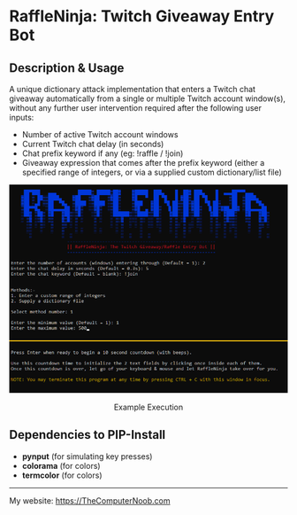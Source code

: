 # RaffleNinja: Twitch Giveaway Entry Bot

## Description & Usage
A unique dictionary attack implementation that enters a Twitch chat giveaway automatically from a single or multiple Twitch account window(s), without any further user intervention required after the following user inputs:

- Number of active Twitch account windows
- Current Twitch chat delay (in seconds)
- Chat prefix keyword if any (eg: !raffle / !join)
- Giveaway expression that comes after the prefix keyword (either a specified range of integers, or via a supplied custom dictionary/list file)

<div align="center">
<img src="https://raw.githubusercontent.com/SHUR1K-N/RaffleNinja-Twitch-Giveaway-Entry-Bot/master/Images/Example.png" >
<p>Example Execution</p>
</div>

## Dependencies to PIP-Install
- **pynput** (for simulating key presses)
- **colorama** (for colors)
- **termcolor** (for colors)

------------

My website: https://TheComputerNoob.com
